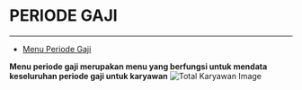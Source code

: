 # PERIODE GAJI

---

- [Menu Periode Gaji](#menu-periode-gaji)
<!-- - [Tambah Periode Gaji](#tambah-periode-gaji) -->
<!-- - [Ubah Periode Gaji](#ubah-periode-gaji) -->
<!-- - [Hapus Periode Gaji](#hapus-periode-gaji) -->

<a name="menu-periode-gaji"></a>

**Menu periode gaji merupakan menu yang berfungsi untuk mendata keseluruhan periode gaji untuk karyawan**
![Total Karyawan Image](/dokumentasi/menu/periode-gaji/1.png)


<!-- <a name="tambah-periode-gaji"></a>

## Tambah Periode Gaji

- Tekan tombol tambah yang terdapat di halaman periode gaji
- Isi lah seluruh data yang diperlukan
![Total Periode Gaji Image](/dokumentasi/menu/periode-gaji/2.png)
- Lalu tekan tombol simpan yang berada dibawah -->

<!-- <a name="ubah-periode-gaji"></a>

## Ubah Periode Gaji

- Pilih periode gaji yang ingin di Ubah datanya
- Tekan tombol Ubah yang terdapat dipilihan Tombol Aksi
- Isi lah seluruh data yang diperlukan
![Total Periode Gaji Image](/dokumentasi/menu/periode-gaji/3.png)
- Lalu tekan tombol simpan yang berada dibawah untuk menyimpan data -->

<!-- <a name="hapus-periode-gaji"></a>

## Hapus Periode Gaji

- Pilih periode gaji yang ingin di Hapus datanya
- Tekan tombol Hapus yang terdapat dipilihan Tombol Aksi
- Tekan tombol "Ya Hapus" untuk menghapus data, dan tombol "Batal" untuk membatalkan penghapusan
![Total Periode Gaji Image](/dokumentasi/menu/periode-gaji/4.png) -->
